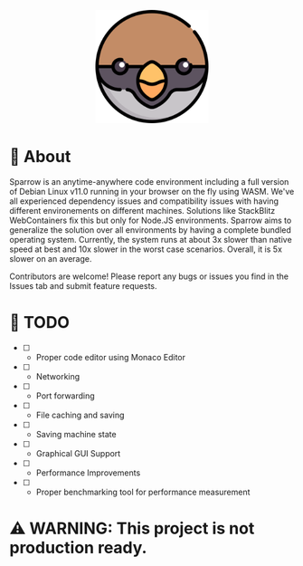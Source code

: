<p align="center">
  <img src="https://github.com/SohamSen15/Sparrow/blob/main/sparrow.png?raw=true" alt="Sparrow Logo" width="200"/>
</p>

# 📖 About

Sparrow is an anytime-anywhere code environment including a full version of Debian Linux v11.0 running in your browser on the fly using WASM. We've all experienced dependency issues and compatibility issues with having different environements on different machines. Solutions like StackBlitz WebContainers fix this but only for Node.JS environments. Sparrow aims to generalize the solution over all environments by having a complete bundled operating system. Currently, the system runs at about 3x slower than native speed at best and 10x slower in the worst case scenarios. Overall, it is 5x slower on an average.

Contributors are welcome! Please report any bugs or issues you find in the Issues tab and submit feature requests.

# 📝 TODO

- [ ] - Proper code editor using Monaco Editor
- [ ] - Networking
- [ ] - Port forwarding
- [ ] - File caching and saving
- [ ] - Saving machine state
- [ ] - Graphical GUI Support
- [ ] - Performance Improvements
- [ ] - Proper benchmarking tool for performance measurement

# ⚠ WARNING: This project is not production ready.